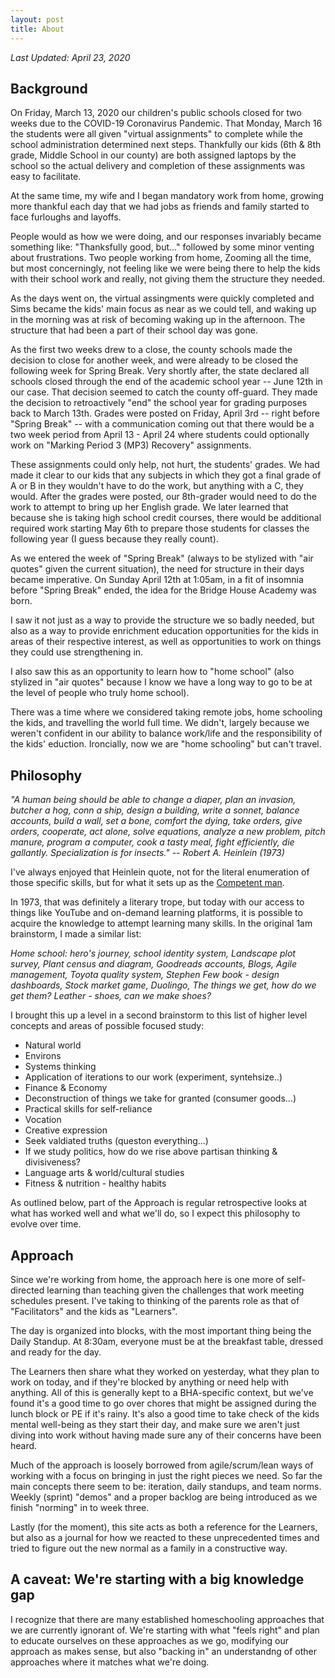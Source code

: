 ```yaml
---
layout: post
title: About
---
```


_Last Updated: April 23, 2020_

## Background

On Friday, March 13, 2020 our children's public schools closed for two weeks due to the COVID-19 Coronavirus Pandemic. That Monday, March 16 the students were all given "virtual assignments" to complete while the school administration determined next steps. Thankfully our kids (6th & 8th grade, Middle School in our county) are both assigned laptops by the school so the actual delivery and completion of these assignments was easy to facilitate.

At the same time, my wife and I began mandatory work from home, growing more thankful each day that we had jobs as friends and family started to face furloughs and layoffs.

People would as how we were doing, and our responses invariably became something like: "Thanksfully good, but..." followed by some minor venting about frustrations. Two people working from home, Zooming all the time, but most concerningly, not feeling like we were being there to help the kids with their school work and really, not giving them the structure they needed. 

As the days went on, the virtual assingments were quickly completed and Sims became the kids' main focus as near as we could tell, and waking up in the morning was at risk of becoming waking up in the afternoon. The structure that had been a part of their school day was gone.

As the first two weeks drew to a close, the county schools made the decision to close for another week, and were already to be closed the following week for Spring Break. Very shortly after, the state declared all schools closed through the end of the academic school year -- June 12th in our case. That decision seemed to catch the county off-guard. They made the decision to retroactively "end" the school year for grading purposes back to March 13th. Grades were posted on Friday, April 3rd -- right before "Spring Break" -- with a communication coming out that there would be a two week period from April 13 - April 24 where students could optionally work on "Marking Period 3 (MP3) Recovery" assignments. 

These assignments could only help, not hurt, the students' grades. We had made it clear to our kids that any subjects in which they got a final grade of A or B in they wouldn't have to do the work, but anything with a C, they would. After the grades were posted, our 8th-grader would need to do the work to attempt to bring up her English grade. We later learned that because she is taking high school credit courses, there would be additional required work starting May 6th to prepare those students for classes the following year (I guess because they really count).

As we entered the week of "Spring Break" (always to be stylized with "air quotes" given the current situation), the need for structure in their days became imperative. On Sunday April 12th at 1:05am, in a fit of insomnia before "Spring Break" ended, the idea for the Bridge House Academy was born.

I saw it not just as a way to provide the structure we so badly needed, but also as a way to provide enrichment education opportunities for the kids in areas of their respective interest, as well as opportunities to work on things they could use strengthening in.

I also saw this as an opportunity to learn how to "home school" (also stylized in "air quotes" because I know we have a long way to go to be at the level of people who truly home school).

There was a time where we considered taking remote jobs, home schooling the kids, and travelling the world full time. We didn't, largely because we weren't confident in our ability to balance work/life and the responsibility of the kids' eduction. Ironcially, now we are "home schooling" but can't travel.

## Philosophy

_"A human being should be able to change a diaper, plan an invasion, butcher a hog, conn a ship, design a building, write a sonnet, balance accounts, build a wall, set a bone, comfort the dying, take orders, give orders, cooperate, act alone, solve equations, analyze a new problem, pitch manure, program a computer, cook a tasty meal, fight efficiently, die gallantly. Specialization is for insects." -- Robert A. Heinlein (1973)_


I've always enjoyed that Heinlein quote, not for the literal enumeration of those specific skills, but for what it sets up as the [Competent man](https://en.wikipedia.org/wiki/Competent_man).

In 1973, that was definitely a literary trope, but today with our access to things like YouTube and on-demand learning platforms, it is possible to acquire the knowledge to attempt learning many skills. In the original 1am brainstorm, I made a similar list:

_Home school: hero's journey, school identity system, Landscape plot survey, Plant census and diagram, Goodreads accounts, Blogs, Agile management, Toyota quality system, Stephen Few book - design dashboards, Stock market game, Duolingo, The things we get, how do we get them? Leather - shoes, can we make shoes?_

I brought this up a level in a second brainstorm to this list of higher level concepts and areas of possible focused study:

  - Natural world
  - Environs
  - Systems thinking
  - Application of iterations to our work (experiment, syntehsize..)
  - Finance & Economy
  - Deconstruction of things we take for granted (consumer goods...)
  - Practical skills for self-reliance
  - Vocation
  - Creative expression
  - Seek valdiated truths (queston everything...)
  - If we study politics, how do we rise above partisan thinking & divisiveness?
  - Language arts & world/cultural studies
  - Fitness & nutrition - healthy habits

As outlined below, part of the Approach is regular retrospective looks at what has worked well and what we'll do, so I expect this philosophy to evolve over time.

## Approach

Since we're working from home, the approach here is one more of self-directed learning than teaching given the challenges that work meeting schedules present.  I've taking to thinking of the parents role as that of "Facilitators" and the kids as "Learners".

The day is organized into blocks, with the most important thing being the Daily Standup. At 8:30am, everyone must be at the breakfast table, dressed and ready for the day.

The Learners then share what they worked on yesterday, what they plan to work on today, and if they're blocked by anything or need help with anything. All of this is generally kept to a BHA-specific context, but we've found it's a good time to go over chores that might be assigned during the lunch block or PE if it's rainy.  It's also a good time to take check of the kids mental well-being as they start their day, and make sure we aren't just diving into work without having made sure any of their concerns have been heard.

Much of the approach is loosely borrowed from agile/scrum/lean ways of working with a focus on bringing in just the right pieces we need. So far the main concepts there seem to be: iteration, daily standups, and team norms. Weekly (sprint) "demos" and a proper backlog are being introduced as we finish "norming" in to week three.

Lastly (for the moment), this site acts as both a reference for the Learners, but also as a journal for how we reacted to these unprecedented times and tried to figure out the new normal as a family in a constructive way.

## A caveat: We're starting with a big knowledge gap

I recognize that there are many established homeschooling approaches that we are currently ignorant of. We're starting with what "feels right" and plan to educate ourselves on these approaches as we go, modifying our approach as makes sense, but also "backing in" an understandng of other approaches where it matches what we're doing.

